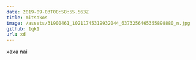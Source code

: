 ```yaml
---
date: 2019-09-03T08:58:55.563Z
title: mitsakos
image: /assets/31900461_10211745319932044_6373256465355898880_n.jpg
github: 1qk1
url: xd
---
```


xaxa nai
